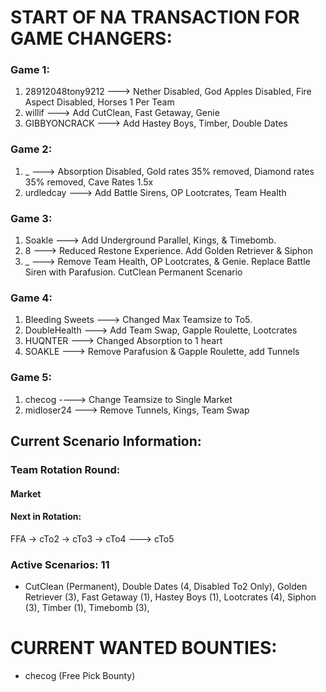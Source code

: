 # START OF NA TRANSACTION FOR GAME CHANGERS:

### Game 1:
  1) 28912048tony9212 ---> Nether Disabled, God Apples Disabled, Fire Aspect Disabled, Horses 1 Per Team
  2) willif ---> Add CutClean, Fast Getaway, Genie
  3) GIBBYONCRACK ---> Add Hastey Boys, Timber, Double Dates

### Game 2: 
  1) _ ---> Absorption Disabled, Gold rates 35% removed, Diamond rates 35% removed, Cave Rates 1.5x
  2) urdledcay ---> Add Battle Sirens, OP Lootcrates, Team Health

### Game 3:
  1) Soakle ---> Add Underground Parallel, Kings, & Timebomb.
  2) 8 ---> Reduced Restone Experience. Add Golden Retriever & Siphon 
  3) _ ---> Remove Team Health, OP Lootcrates, & Genie. Replace Battle Siren with Parafusion. CutClean Permanent Scenario

### Game 4: 
  1) Bleeding Sweets ---> Changed Max Teamsize to To5.
  2) DoubleHealth ---> Add Team Swap, Gapple Roulette, Lootcrates
  3) HUQNTER ---> Changed Absorption to 1 heart
  4) SOAKLE ---> Remove Parafusion & Gapple Roulette, add Tunnels

### Game 5:
  1) checog ----> Change Teamsize to Single Market
  2) midloser24 ---> Remove Tunnels, Kings, Team Swap

## Current Scenario Information:

### Team Rotation Round:

#### Market

#### Next in Rotation:

FFA -> cTo2 -> cTo3 -> cTo4 ---> cTo5


### Active Scenarios: 11

- CutClean (Permanent), Double Dates (4, Disabled To2 Only), Golden Retriever (3), Fast Getaway (1), Hastey Boys (1), Lootcrates (4), Siphon (3), Timber (1), Timebomb (3),

# CURRENT WANTED BOUNTIES:
- checog (Free Pick Bounty)
